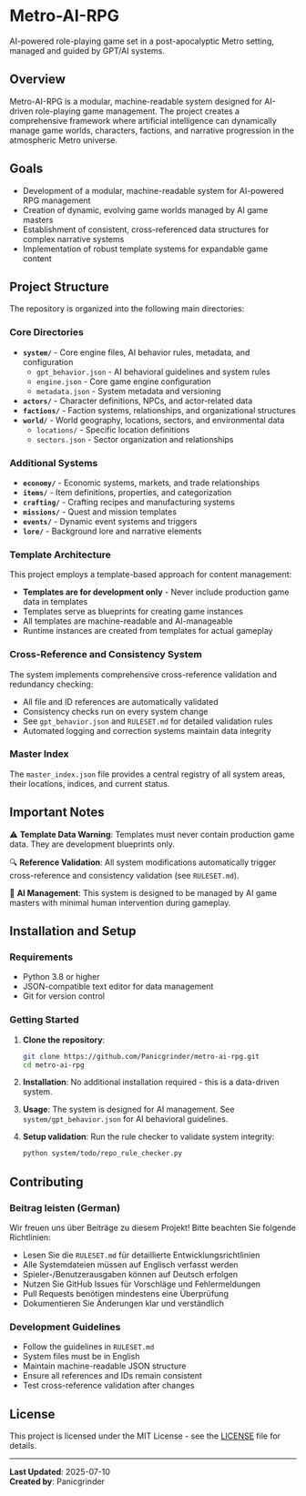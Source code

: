 # Metro-AI-RPG

AI-powered role-playing game set in a post-apocalyptic Metro setting, managed and guided by GPT/AI systems.

## Overview

Metro-AI-RPG is a modular, machine-readable system designed for AI-driven role-playing game management. The project creates a comprehensive framework where artificial intelligence can dynamically manage game worlds, characters, factions, and narrative progression in the atmospheric Metro universe.

## Goals

- Development of a modular, machine-readable system for AI-powered RPG management
- Creation of dynamic, evolving game worlds managed by AI game masters
- Establishment of consistent, cross-referenced data structures for complex narrative systems
- Implementation of robust template systems for expandable game content

## Project Structure

The repository is organized into the following main directories:

### Core Directories

- **`system/`** - Core engine files, AI behavior rules, metadata, and configuration
  - `gpt_behavior.json` - AI behavioral guidelines and system rules
  - `engine.json` - Core game engine configuration
  - `metadata.json` - System metadata and versioning
- **`actors/`** - Character definitions, NPCs, and actor-related data
- **`factions/`** - Faction systems, relationships, and organizational structures  
- **`world/`** - World geography, locations, sectors, and environmental data
  - `locations/` - Specific location definitions
  - `sectors.json` - Sector organization and relationships

### Additional Systems

- **`economy/`** - Economic systems, markets, and trade relationships
- **`items/`** - Item definitions, properties, and categorization
- **`crafting/`** - Crafting recipes and manufacturing systems
- **`missions/`** - Quest and mission templates
- **`events/`** - Dynamic event systems and triggers
- **`lore/`** - Background lore and narrative elements

### Template Architecture

This project employs a template-based approach for content management:

- **Templates are for development only** - Never include production game data in templates
- Templates serve as blueprints for creating game instances
- All templates are machine-readable and AI-manageable
- Runtime instances are created from templates for actual gameplay

### Cross-Reference and Consistency System

The system implements comprehensive cross-reference validation and redundancy checking:

- All file and ID references are automatically validated
- Consistency checks run on every system change
- See `gpt_behavior.json` and `RULESET.md` for detailed validation rules
- Automated logging and correction systems maintain data integrity

### Master Index

The `master_index.json` file provides a central registry of all system areas, their locations, indices, and current status.

## Important Notes

⚠️ **Template Data Warning**: Templates must never contain production game data. They are development blueprints only.

🔍 **Reference Validation**: All system modifications automatically trigger cross-reference and consistency validation (see `RULESET.md`).

🤖 **AI Management**: This system is designed to be managed by AI game masters with minimal human intervention during gameplay.

## Installation and Setup

### Requirements

- Python 3.8 or higher
- JSON-compatible text editor for data management
- Git for version control

### Getting Started

1. **Clone the repository**:
   ```bash
   git clone https://github.com/Panicgrinder/metro-ai-rpg.git
   cd metro-ai-rpg
   ```

2. **Installation**: No additional installation required - this is a data-driven system.

3. **Usage**: The system is designed for AI management. See `system/gpt_behavior.json` for AI behavioral guidelines.

4. **Setup validation**: Run the rule checker to validate system integrity:
   ```bash
   python system/todo/repo_rule_checker.py
   ```

## Contributing

### Beitrag leisten (German)

Wir freuen uns über Beiträge zu diesem Projekt! Bitte beachten Sie folgende Richtlinien:

- Lesen Sie die `RULESET.md` für detaillierte Entwicklungsrichtlinien
- Alle Systemdateien müssen auf Englisch verfasst werden
- Spieler-/Benutzerausgaben können auf Deutsch erfolgen
- Nutzen Sie GitHub Issues für Vorschläge und Fehlermeldungen
- Pull Requests benötigen mindestens eine Überprüfung
- Dokumentieren Sie Änderungen klar und verständlich

### Development Guidelines

- Follow the guidelines in `RULESET.md`
- System files must be in English
- Maintain machine-readable JSON structure
- Ensure all references and IDs remain consistent
- Test cross-reference validation after changes

## License

This project is licensed under the MIT License - see the [LICENSE](LICENSE) file for details.

---

**Last Updated**: 2025-07-10  
**Created by**: Panicgrinder